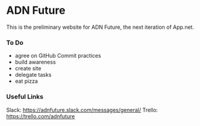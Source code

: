 ADN Future
===================

This is the preliminary website for ADN Future, the next iteration of App.net.

### To Do

* agree on GitHub Commit practices
* build awareness
* create site
* delegate tasks
* eat pizza

### Useful Links

Slack: https://adnfuture.slack.com/messages/general/
Trello: https://trello.com/adnfuture